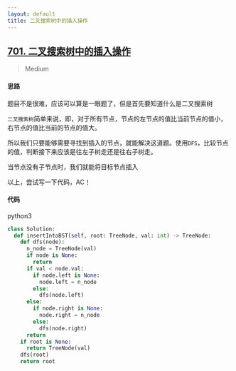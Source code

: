 ```yaml
---
layout: default
title: 二叉搜索树中的插入操作
---
```


## [701\. 二叉搜索树中的插入操作](https://leetcode-cn.com/problems/insert-into-a-binary-search-tree/)

> Medium

#### 思路

题目不是很难，应该可以算是一眼题了，但是首先要知道什么是二叉搜索树

`二叉搜索树`简单来说，即，对于所有节点，节点的左节点的值比当前节点的值小，右节点的值比当前的节点的值大。

所以我们只要能够需要寻找到插入的节点，就能解决这道题。使用`DFS`，比较节点的值，判断接下来应该是往左子树走还是往右子树走。

当节点没有子节点时，我们就能将目标节点插入

以上，尝试写一下代码，AC！

#### 代码
python3
```python
class Solution:
  def insertIntoBST(self, root: TreeNode, val: int) -> TreeNode:
    def dfs(node):
      n_node = TreeNode(val)
      if node is None:
        return
      if val < node.val:
        if node.left is None:
          node.left = n_node
        else:
          dfs(node.left)
      else:
        if node.right is None:
          node.right = n_node
        else:
          dfs(node.right)
      return
    if root is None:
      return TreeNode(val)
    dfs(root)
    return root
```